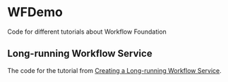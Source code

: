 # WFDemo
Code for different tutorials about Workflow Foundation

## Long-running Workflow Service
The code for the tutorial from [Creating a Long-running Workflow Service](https://docs.microsoft.com/en-us/dotnet/framework/wcf/feature-details/creating-a-long-running-workflow-service).

